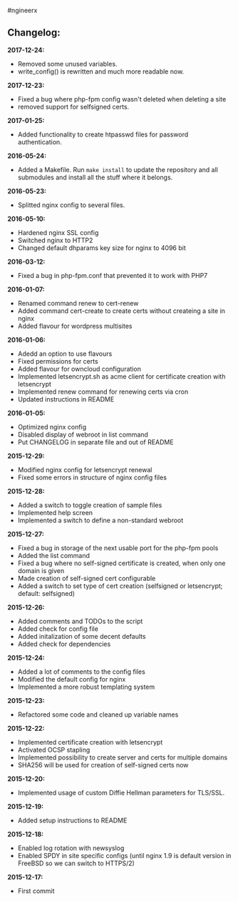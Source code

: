 #ngineerx

## Changelog:
**2017-12-24:**
- Removed some unused variables.
- write_config() is rewritten and much more readable now.

**2017-12-23:**
- Fixed a bug where php-fpm config wasn't deleted when deleting a site
- removed support for selfsigned certs.

**2017-01-25:**
- Added functionality to create htpasswd files for password authentication.

**2016-05-24:**
- Added a Makefile. Run ``make install`` to update the repository and all submodules and install all the stuff where it belongs.

**2016-05-23:**
- Splitted nginx config to several files.

**2016-05-10:**
- Hardened nginx SSL config
- Switched nginx to HTTP2
- Changed default dhparams key size for nginx to 4096 bit

**2016-03-12:**
- Fixed a bug in php-fpm.conf that prevented it to work with PHP7

**2016-01-07:**
- Renamed command renew to cert-renew
- Added command cert-create to create certs without createing a site in nginx
- Added flavour for wordpress multisites

**2016-01-06:**
- Adedd an option to use flavours
- Fixed permissions for certs
- Added flavour for owncloud configuration
- Implemented letsencrypt.sh as acme client for certificate creation with letsencrypt
- Implemented renew command for renewing certs via cron
- Updated instructions in README

**2016-01-05:**
- Optimized nginx config
- Disabled display of webroot in list command
- Put CHANGELOG in separate file and out of README

**2015-12-29:**
- Modified nginx config for letsencrypt renewal
- Fixed some errors in structure of nginx config files

**2015-12-28:**
- Added a switch to toggle creation of sample files
- Implemented help screen 
- Implemented a switch to define a non-standard webroot

**2015-12-27:**
- Fixed a bug in storage of the next usable port for the php-fpm pools
- Added the list command
- Fixed a bug where no self-signed certificate is created, when only one domain is given
- Made creation of self-signed cert configurable
- Added a switch to set type of cert creation (selfsigned or letsencrypt; default: selfsigned)

**2015-12-26:**
- Added comments and TODOs to the script
- Added check for config file
- Added initalization of some decent defaults
- Added check for dependencies

**2015-12-24:**
- Added a lot of comments to the config files
- Modified the default config for nginx
- Implemented a more robust templating system

**2015-12-23:**
- Refactored some code and cleaned up variable names

**2015-12-22:**
- Implemented certificate creation with letsencrypt
- Activated OCSP stapling
- Implemented possibility to create server and certs for multiple domains
- SHA256 will be used for creation of self-signed certs now 

**2015-12-20:**
- Implemented usage of custom Diffie Hellman parameters for TLS/SSL.

**2015-12-19:**
- Added setup instructions to README

**2015-12-18:**
- Enabled log rotation with newsyslog
- Enabled SPDY in site specific configs (until nginx 1.9 is default version in FreeBSD so we can switch to HTTPS/2)

**2015-12-17:**
- First commit
